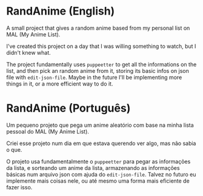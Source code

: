 # RandAnime (English)
A small project that gives a random anime based from my personal list on MAL (My Anime List).

I've created this project on a day that I was willing something to watch, but I didn't knew what.

The project fundamentally uses `puppeetter` to get all the informations on the list, and then pick an random anime from it, storing its basic infos on json file with `edit-json-file`. Maybe in the future I'll be implementing more things in it, or a more efficient way to do it.



# RandAnime (Português)
Um pequeno projeto que pega um anime aleatório com base na minha lista pessoal do MAL (My Anime List).

Criei esse projeto num dia em que estava querendo ver algo, mas não sabia o que.

O projeto usa fundamentalmente o `puppeetter` para pegar as informações da lista, e sorteando um anime da lista, armazenando as informações básicas num arquivo json com ajuda do `edit-json-file`. Talvez no futuro eu implemente mais coisas nele, ou até mesmo uma forma mais eficiente de fazer isso.
